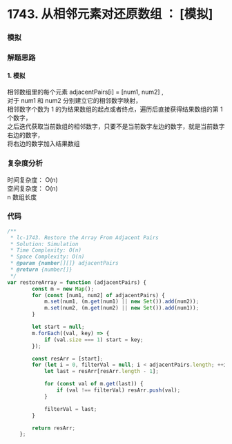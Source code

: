 # 1743. 从相邻元素对还原数组 ： [模拟]

### 模拟

### 解题思路

#### 1. 模拟

相邻数组里的每个元素 adjacentPairs[i] = [num1, num2] ,      
对于 num1 和 num2 分别建立它的相邻数字映射，       
相邻数字个数为 1 的为结果数组的起点或者终点，遍历后直接获得结果数组的第 1 个数字，   
之后迭代获取当前数组的相邻数字，只要不是当前数字左边的数字，就是当前数字右边的数字，   
将右边的数字加入结果数组

### 复杂度分析

时间复杂度： O(n)   
空间复杂度： O(n)    
n 数组长度

### 代码

```javascript
/**
 * lc-1743. Restore the Array From Adjacent Pairs
 * Solution: Simulation
 * Time Complexity: O(n)
 * Space Complexity: O(n)
 * @param {number[][]} adjacentPairs
 * @return {number[]}
 */
var restoreArray = function (adjacentPairs) {
        const m = new Map();
        for (const [num1, num2] of adjacentPairs) {
            m.set(num1, (m.get(num1) || new Set()).add(num2));
            m.set(num2, (m.get(num2) || new Set()).add(num1));
        }

        let start = null;
        m.forEach((val, key) => {
            if (val.size === 1) start = key;
        });

        const resArr = [start];
        for (let i = 0, filterVal = null; i < adjacentPairs.length; ++i) {
            let last = resArr[resArr.length - 1];

            for (const val of m.get(last)) {
                if (val !== filterVal) resArr.push(val);
            }

            filterVal = last;
        }

        return resArr;
    };
```

~~~~